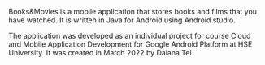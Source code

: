 Books&Movies is a mobile application that stores books and films that you have watched. It is written in Java for Android using Android studio.

The application was developed as an individual project for course Cloud and Mobile Application Development for Google Android Platform at HSE University. It was created in March 2022 by Daiana Tei.
